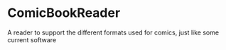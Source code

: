 # ComicBookReader
A reader to support the different formats used for comics, just like some current software
